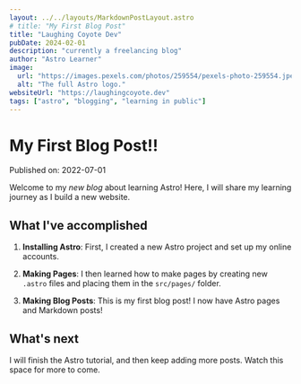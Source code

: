 ```yaml
---
layout: ../../layouts/MarkdownPostLayout.astro
# title: "My First Blog Post"
title: "Laughing Coyote Dev"
pubDate: 2024-02-01
description: "currently a freelancing blog"
author: "Astro Learner"
image:
  url: "https://images.pexels.com/photos/259554/pexels-photo-259554.jpeg?auto=compress&cs=tinysrgb&w=1260&h=750&dpr=1"
  alt: "The full Astro logo."
websiteUrl: "https://laughingcoyote.dev"
tags: ["astro", "blogging", "learning in public"]
---
```


# My First Blog Post!!

Published on: 2022-07-01

Welcome to my _new blog_ about learning Astro! Here, I will share my learning journey as I build a new website.

## What I've accomplished

1. **Installing Astro**: First, I created a new Astro project and set up my online accounts.

2. **Making Pages**: I then learned how to make pages by creating new `.astro` files and placing them in the `src/pages/` folder.

3. **Making Blog Posts**: This is my first blog post! I now have Astro pages and Markdown posts!

## What's next

I will finish the Astro tutorial, and then keep adding more posts. Watch this space for more to come.
